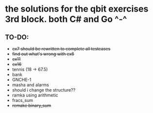# the solutions for the qbit exercises 3rd block. both C# and Go ^-^

## TO-DO:
+ ~~ex7 should be rewritten to complete all testcases~~
+ ~~find out what's wrong with ex6~~
+ ~~ex11~~
+ ~~ex16~~
+ tennis (18 -> 67.5)
+ bank
+ GNCHE-1
+ masha and alarms
+ should i change the structure??
+ ramka using arithmetic
+ fracs_sum
+ ~~remake binary_sum~~
